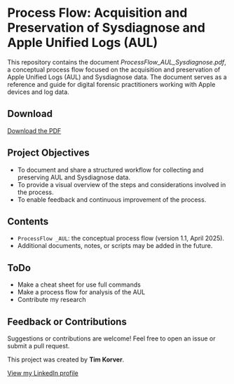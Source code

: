 # Process Flow: Acquisition and Preservation of Sysdiagnose and Apple Unified Logs (AUL)

This repository contains the document *ProcessFlow_AUL_Sysdiagnose.pdf*, a conceptual process flow focused on the acquisition and preservation of Apple Unified Logs (AUL) and Sysdiagnose data. The document serves as a reference and guide for digital forensic practitioners working with Apple devices and log data.

## Download

[Download the PDF](https://github.com/Ankan-42/Apple-Unified-Log/blob/main/ProcessFlow%20_AUL.pdf)

## Project Objectives

- To document and share a structured workflow for collecting and preserving AUL and Sysdiagnose data.
- To provide a visual overview of the steps and considerations involved in the process.
- To enable feedback and continuous improvement of the process.

## Contents

- `ProcessFlow _AUL`: the conceptual process flow (version 1.1, April 2025).
- Additional documents, notes, or scripts may be added in the future.


## ToDo

- Make a cheat sheet for use full commands 
- Make a process flow for analysis of the AUL 
- Contribute my research

## Feedback or Contributions

Suggestions or contributions are welcome! Feel free to open an issue or submit a pull request.

This project was created by **Tim Korver**.

[View my LinkedIn profile](https://www.linkedin.com/in/tim-korver-aa00b0280/)